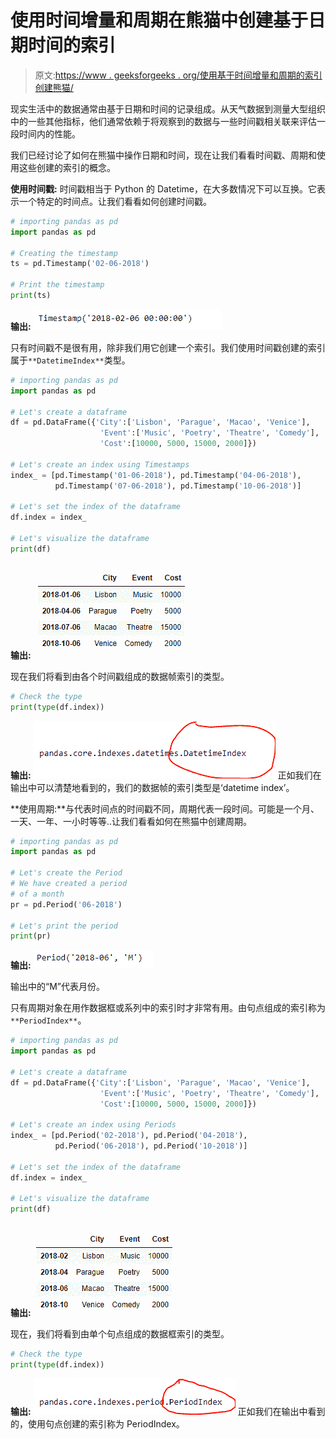 # 使用时间增量和周期在熊猫中创建基于日期时间的索引

> 原文:[https://www . geeksforgeeks . org/使用基于时间增量和周期的索引创建熊猫/](https://www.geeksforgeeks.org/using-timedelta-and-period-to-create-datetime-based-indexes-in-pandas/)

现实生活中的数据通常由基于日期和时间的记录组成。从天气数据到测量大型组织中的一些其他指标，他们通常依赖于将观察到的数据与一些时间戳相关联来评估一段时间内的性能。

我们已经讨论了如何在熊猫中操作日期和时间，现在让我们看看时间戳、周期和使用这些创建的索引的概念。

**使用时间戳:**
时间戳相当于 Python 的 Datetime，在大多数情况下可以互换。它表示一个特定的时间点。让我们看看如何创建时间戳。

```py
# importing pandas as pd
import pandas as pd

# Creating the timestamp
ts = pd.Timestamp('02-06-2018')

# Print the timestamp
print(ts)
```

**输出:**
![](img/fcb9a2c2adee4e594dd09b53b37db352.png)

只有时间戳不是很有用，除非我们用它创建一个索引。我们使用时间戳创建的索引属于`**DatetimeIndex**`类型。

```py
# importing pandas as pd
import pandas as pd

# Let's create a dataframe
df = pd.DataFrame({'City':['Lisbon', 'Parague', 'Macao', 'Venice'],
                    'Event':['Music', 'Poetry', 'Theatre', 'Comedy'],
                    'Cost':[10000, 5000, 15000, 2000]})

# Let's create an index using Timestamps
index_ = [pd.Timestamp('01-06-2018'), pd.Timestamp('04-06-2018'),
          pd.Timestamp('07-06-2018'), pd.Timestamp('10-06-2018')]

# Let's set the index of the dataframe
df.index = index_

# Let's visualize the dataframe
print(df)
```

**输出:**
![](img/cc1166ee3533bcd1cb50e03fd5b6cbb0.png)

现在我们将看到由各个时间戳组成的数据帧索引的类型。

```py
# Check the type
print(type(df.index))
```

**输出:**
![](img/2db70f048ff6137fcc9d1a27714f6450.png)
正如我们在输出中可以清楚地看到的，我们的数据帧的索引类型是‘datetime index’。

**使用周期:**与代表时间点的时间戳不同，周期代表一段时间。可能是一个月、一天、一年、一小时等等..让我们看看如何在熊猫中创建周期。

```py
# importing pandas as pd
import pandas as pd

# Let's create the Period
# We have created a period
# of a month
pr = pd.Period('06-2018')

# Let's print the period
print(pr)
```

**输出:**
![](img/02e54cd9c37a2f204ae51e71a1946904.png)

输出中的“M”代表月份。

只有周期对象在用作数据框或系列中的索引时才非常有用。由句点组成的索引称为`**PeriodIndex**`。

```py
# importing pandas as pd
import pandas as pd

# Let's create a dataframe
df = pd.DataFrame({'City':['Lisbon', 'Parague', 'Macao', 'Venice'],
                    'Event':['Music', 'Poetry', 'Theatre', 'Comedy'],
                    'Cost':[10000, 5000, 15000, 2000]})

# Let's create an index using Periods
index_ = [pd.Period('02-2018'), pd.Period('04-2018'),
          pd.Period('06-2018'), pd.Period('10-2018')]

# Let's set the index of the dataframe
df.index = index_

# Let's visualize the dataframe
print(df)
```

**输出:**
![](img/1c03f1af82fa33a4be6538581f951a90.png)

现在，我们将看到由单个句点组成的数据框索引的类型。

```py
# Check the type
print(type(df.index))
```

**输出:**
![](img/61eaafb85bda4a934a3af2fa2da32af6.png)
正如我们在输出中看到的，使用句点创建的索引称为 PeriodIndex。